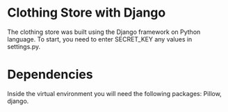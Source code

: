 # Clothing Store with Django
The clothing store was built using the Django framework on Python language. To start, you need to enter SECRET_KEY any values in settings.py.
# Dependencies
Inside the virtual environment you will need the following packages: Pillow, django.